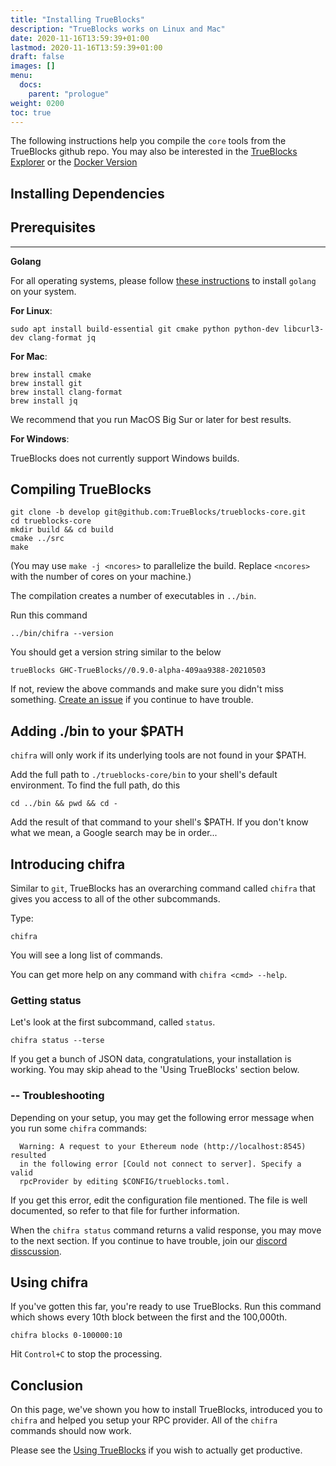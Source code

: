 ```yaml
---
title: "Installing TrueBlocks"
description: "TrueBlocks works on Linux and Mac"
date: 2020-11-16T13:59:39+01:00
lastmod: 2020-11-16T13:59:39+01:00
draft: false
images: []
menu:
  docs:
    parent: "prologue"
weight: 0200
toc: true
---
```


The following instructions help you compile the `core` tools from the TrueBlocks github repo.
You may also be interested in the [TrueBlocks Explorer](https://github.com/TrueBlocks/trueblocks-explorer) or the [Docker Version](https://github.com/TrueBlocks/trueblocks-docker)

## Installing Dependencies

## Prerequisites

---

**Golang**

For all operating systems, please follow [these instructions](https://golang.org/doc/install) to install `golang` on your system.

**For Linux**:

```shell
sudo apt install build-essential git cmake python python-dev libcurl3-dev clang-format jq
```

**For Mac**:

```shell
brew install cmake
brew install git
brew install clang-format
brew install jq
```

We recommend that you run MacOS Big Sur or later for best results.

**For Windows**:

TrueBlocks does not currently support Windows builds.

## Compiling TrueBlocks

```shell
git clone -b develop git@github.com:TrueBlocks/trueblocks-core.git
cd trueblocks-core
mkdir build && cd build
cmake ../src
make
```

(You may use `make -j <ncores>` to parallelize the build. Replace `<ncores>` with the number of cores on your machine.)

The compilation creates a number of executables in `../bin`.

Run this command

```shell
../bin/chifra --version
```

You should get a version string similar to the below

```shell
trueBlocks GHC-TrueBlocks//0.9.0-alpha-409aa9388-20210503
```

If not, review the above commands and make sure you didn't miss something. [Create an issue](https://github.com/TrueBlocks/trueblocks-core/issues) if you continue to have trouble.

## Adding ./bin to your $PATH

`chifra` will only work if its underlying tools are not found in your $PATH.

Add the full path to `./trueblocks-core/bin` to your shell's default environment. To find the full path, do this

```shell
cd ../bin && pwd && cd -
```

Add the result of that command to your shell's $PATH. If you don't know what we mean, a Google search may be in order...

## Introducing chifra

Similar to `git`, TrueBlocks has an overarching command called `chifra` that gives you access to all of the other subcommands.

Type:

```shell
chifra
```

You will see a long list of commands.

You can get more help on any command with `chifra <cmd> --help`.

### Getting status

Let's look at the first subcommand, called `status`.

```shell
chifra status --terse
```

If you get a bunch of JSON data, congratulations, your installation is working. You may skip ahead to the 'Using TrueBlocks' section below.

### -- Troubleshooting

Depending on your setup, you may get the following error message when you run some `chifra` commands:

```shell
  Warning: A request to your Ethereum node (http://localhost:8545) resulted
  in the following error [Could not connect to server]. Specify a valid
  rpcProvider by editing $CONFIG/trueblocks.toml.
```

If you get this error, edit the configuration file mentioned. The file is well documented, so refer to that file for further information.

When the `chifra status` command returns a valid response, you may move to the next section. If
you continue to have trouble, join our [discord disscussion](https://discord.gg/kAFcZH2x7K).

## Using chifra

If you've gotten this far, you're ready to use TrueBlocks. Run this command which shows every 10th block between the first and the 100,000th.

```shell
chifra blocks 0-100000:10
```

Hit `Control+C` to stop the processing.

## Conclusion

On this page, we've shown you how to install TrueBlocks, introduced you to `chifra` and helped you setup your RPC provider. All of the `chifra` commands should now work.

Please see the [Using TrueBlocks](/docs/prologue/using/) if you wish to actually get productive.
